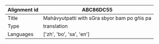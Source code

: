 |Alignment id | ABC86DC55
| --- | --- 
|Title | Mahāvyutpatti with sGra sbyor bam po gñis pa 
|Type | translation
|Languages | ['zh', 'bo', 'sa', 'en']